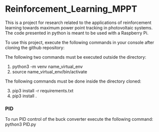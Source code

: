 # Reinforcement_Learning_MPPT
This is a project for research related to the applications of reinforcement learning towards maximum power point tracking in photovoltaic systems. The code presented in python is meant to be used with a Raspberry Pi.

To use this project, execute the following commands in your console after cloning the github repository:

The following two commands must be executed outside the directory:
1. python3 -m venv name_virtual_env
2. source name_virtual_env/bin/activate

The following commands must be done inside the directory cloned:

3. pip3 install -r requirements.txt
4. pip3 install .


### PID

To run PID control of the buck converter execute the following command:
python3 PID.py